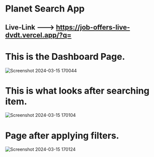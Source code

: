 # Planet Search App

## Live-Link  ---> <a>https://job-offers-live-dvdt.vercel.app/?q=<a/>

# This is the Dashboard Page.
![Screenshot 2024-03-15 170044](https://github.com/ak8459/JobOffers.live/assets/87300147/a5f3a298-090f-4b66-98a9-2d545f50afdb)
# This is what looks after searching item.
![Screenshot 2024-03-15 170104](https://github.com/ak8459/JobOffers.live/assets/87300147/b8eccc6f-5ff0-460d-aee9-07c1373ae056)
# Page after applying filters.
![Screenshot 2024-03-15 170124](https://github.com/ak8459/JobOffers.live/assets/87300147/85e9fe26-d00f-4c57-b23f-6a59ff3a139b)

